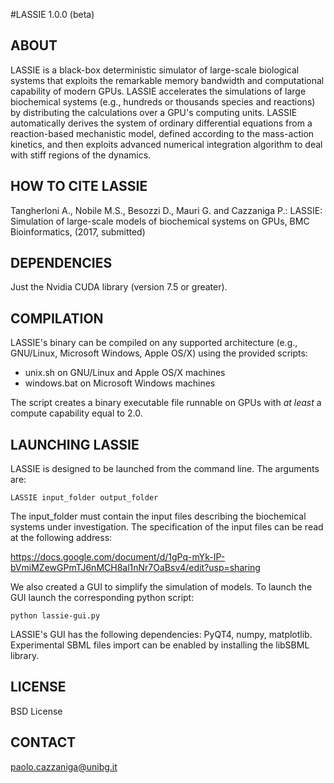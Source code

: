 #LASSIE 1.0.0 (beta)

## ABOUT

LASSIE is a black-box deterministic simulator of large-scale biological systems that exploits the remarkable memory bandwidth and computational capability of modern GPUs. 
LASSIE accelerates the simulations of large biochemical systems (e.g., hundreds or thousands species and reactions) by distributing the calculations over a GPU's computing units.
LASSIE automatically derives the system of ordinary differential equations from a reaction-based mechanistic model, defined according to the mass-action kinetics, and then exploits advanced numerical integration algorithm to deal with stiff regions of the dynamics.

## HOW TO CITE LASSIE

Tangherloni A., Nobile M.S., Besozzi D., Mauri G. and Cazzaniga P.: LASSIE: Simulation of large-scale models of biochemical systems on GPUs, BMC Bioinformatics, (2017, submitted)


## DEPENDENCIES

Just the Nvidia CUDA library (version 7.5 or greater).


##  COMPILATION

LASSIE's binary can be compiled on any supported architecture (e.g., GNU/Linux, Microsoft Windows, Apple OS/X) using the provided scripts:
- unix.sh on GNU/Linux and Apple OS/X machines
- windows.bat on Microsoft Windows machines

The script creates a binary executable file runnable on GPUs with _at least_ a compute capability equal to 2.0. 


## LAUNCHING LASSIE

LASSIE is designed to be launched from the command line. The arguments are: 

`LASSIE input_folder output_folder`

The input_folder must contain the input files describing the biochemical systems under investigation. The specification of the input files can be read at the following address:

https://docs.google.com/document/d/1gPq-mYk-IP-bVmiMZewGPmTJ6nMCH8al1nNr7OaBsv4/edit?usp=sharing


We also created a GUI to simplify the simulation of models. To launch the GUI launch the corresponding python script:

`python lassie-gui.py`

LASSIE's GUI has the following dependencies: PyQT4, numpy, matplotlib. Experimental SBML files import can be enabled by installing the libSBML library.

## LICENSE

BSD License


## CONTACT 

paolo.cazzaniga@unibg.it
